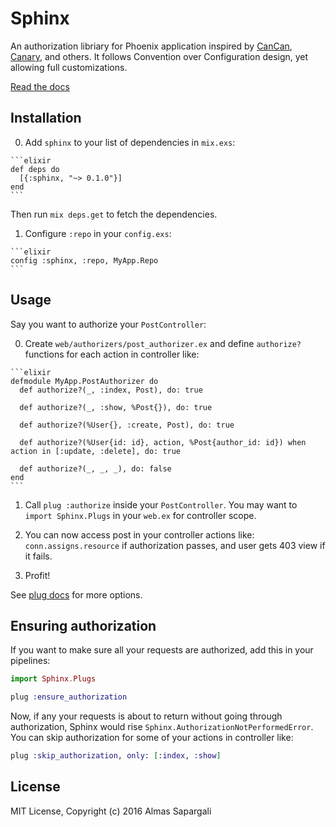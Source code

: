 # Sphinx

An authorization libriary for Phoenix application inspired by [CanCan](https://github.com/CanCanCommunity/cancancan),
[Canary](https://github.com/cpjk/canary), and others. It follows Convention over Configuration design, yet allowing full customizations.

[Read the docs](http://hexdocs.pm/sphinx)

## Installation

  0. Add `sphinx` to your list of dependencies in `mix.exs`:

    ```elixir
    def deps do
      [{:sphinx, "~> 0.1.0"}]
    end
    ```

  Then run `mix deps.get` to fetch the dependencies.

  1. Configure `:repo` in your `config.exs`:

    ```elixir
    config :sphinx, :repo, MyApp.Repo
    ```

## Usage

Say you want to authorize your `PostController`:

  0. Create `web/authorizers/post_authorizer.ex` and define `authorize?` functions for each action in controller like:

    ```elixir
    defmodule MyApp.PostAuthorizer do
      def authorize?(_, :index, Post), do: true

      def authorize?(_, :show, %Post{}), do: true

      def authorize?(%User{}, :create, Post), do: true

      def authorize?(%User{id: id}, action, %Post{author_id: id}) when action in [:update, :delete], do: true

      def authorize?(_, _, _), do: false
    end
    ```

  1. Call `plug :authorize` inside your `PostController`. You may want to `import Sphinx.Plugs` in your `web.ex`
    for controller scope.

  2. You can now access post in your controller actions like: `conn.assigns.resource` if authorization passes,
    and user gets 403 view if it fails.

  3. Profit!

  See [plug docs](https://hexdocs.pm/sphinx/Sphinx.Plugs.html#authorize/2) for more options.

## Ensuring authorization

If you want to make sure all your requests are authorized, add this in your pipelines:

```elixir
import Sphinx.Plugs

plug :ensure_authorization
```

Now, if any your requests is about to return without going through authorization, Sphinx would rise `Sphinx.AuthorizationNotPerformedError`.
You can skip authorization for some of your actions in controller like:

```elixir
plug :skip_authorization, only: [:index, :show]
```

## License

MIT License, Copyright (c) 2016 Almas Sapargali

